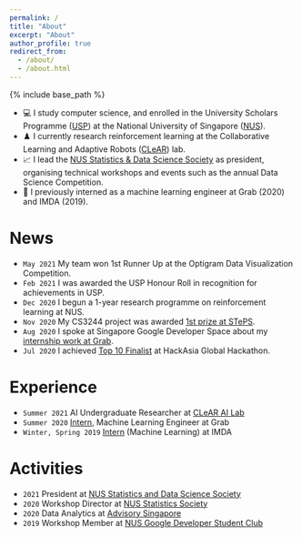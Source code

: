 ```yaml
---
permalink: /
title: "About"
excerpt: "About"
author_profile: true
redirect_from: 
  - /about/
  - /about.html
---
```


{% include base_path %}

* 💻 I study computer science, and enrolled in the University Scholars Programme ([USP](http://usp.nus.edu.sg/)) at the National University of Singapore ([NUS](https://nus.edu.sg/)).
* ♟️ I currently research reinforcement learning at the Collaborative Learning and Adaptive Robots ([CLeAR](http://clear-nus.github.io/)) lab.
* 📈 I lead the [NUS Statistics & Data Science Society](/posts/2021/03/stats-soc-workshops) as president, organising technical workshops and events such as the annual Data Science Competition.
* 💼 I previously interned as a machine learning engineer at Grab (2020) and IMDA (2019).

# News

* `May 2021` My team won 1st Runner Up at the Optigram Data Visualization Competition.
* `Feb 2021` I was awarded the USP Honour Roll in recognition for achievements in USP.
* `Dec 2020` I begun a 1-year research programme on reinforcement learning at NUS.
* `Nov 2020` My CS3244 project was awarded [1st prize at STePS](/portfolio/you-play-ball-i-play-ball).
* `Aug 2020` I spoke at Singapore Google Developer Space about my [internship work at Grab](/portfolio/simkit).
* `Jul 2020` I achieved [Top 10 Finalist](portfolio/carelytics) at HackAsia Global Hackathon.

# Experience

* `Summer 2021` AI Undergraduate Researcher at [CLeAR AI Lab](http://clear-nus.github.io/)
* `Summer 2020` [Intern](/portfolio/simkit), Machine Learning Engineer at Grab
* `Winter, Spring 2019` [Intern](/portfolio/chiller-doctor) (Machine Learning) at IMDA

# Activities
* `2021` President at [NUS Statistics and Data Science Society](https://sites.google.com/view/nusstatisticssociety/)
* `2020` Workshop Director at [NUS Statistics Society](/posts/2021/03/stats-soc-workshops)
* `2020` Data Analytics at [Advisory Singapore](https://advisory.sg/)
* `2019` Workshop Member at [NUS Google Developer Student Club](https://dsc.comp.nus.edu.sg/about)